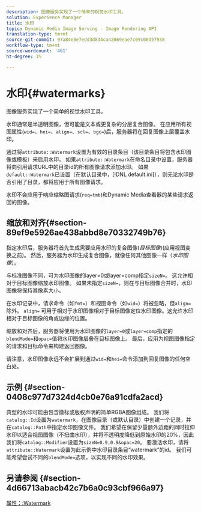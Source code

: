 ```yaml
---
description: 图像服务实现了一个简单的视觉水印工具。
solution: Experience Manager
title: 水印
topic: Dynamic Media Image Serving - Image Rendering API
translation-type: tm+mt
source-git-commit: 97a84e8e7edd3d834ca42069eae7c09c00d57938
workflow-type: tm+mt
source-wordcount: '461'
ht-degree: 1%

---
```



# 水印{#watermarks}

图像服务实现了一个简单的视觉水印工具。

水印通常是半透明图像，但可能是文本或更复杂的分层复合图像。 在应用所有视图属性(`wid=`、`hei=`、`align=`、`scl=`、`bgc=`)后，服务器将在回复图像上层覆盖水印。

通过将`attribute::Watermark`设置为有效的目录条目（该目录条目将包含水印图像或模板）来启用水印。 如果`attribute::Watermark`在命名目录中设置，服务器将向引用请求URL中的目录id的所有图像请求添加水印。 如果`default::Watermark`已设置（在默认目录中，[!DNL default.ini]），则无论水印是否引用了目录，都将应用于所有图像请求。

水印不会应用于响应缩略图请求(`req=tmb`)和Dynamic Media查看器的某些请求返回的图像。

## 缩放和对齐{#section-89ef9e5926ae438abbd8e70332749b76}

指定水印后，服务器将首先生成需要应用水印的复合图像(*目标图像*)(应用视图变换之前)。 然后，服务器为水印生成复合图像，就像任何其他图像一样（*水印图像*）。

与标准图像不同，可为水印图像的layer=0或layer=comp指定`sizeN=`。 这允许相对于目标图像缩放水印图像。 如果未指定`sizeN=`，则在与目标图像合并时，水印图像将保持其像素大小。

在水印记录中，请求命令（如`fmt=`）和视图命令（如`wid=`）将被忽略，但`align=`除外。 `align=` 可用于相对于水印图像相对于目标图像定位水印图像。这允许水印相对于目标图像的角或边缘的位置。

缩放和对齐后，服务器将使用为水印图像的`layer=0`或`layer=comp`指定的`blendMode=`和`opac=`值将水印图像层叠在目标图像上。 最后，应用为视图图像指定的请求和目标命令来构建返回图像。

请注意，水印图像永远不会扩展到通过`wid=`和`hei=`命令添加到回复图像的任何空白处。

## 示例 {#section-0408c977d7324d4cb0e76a91cdfa2acd}

典型的水印可能由包含徽标或版权声明的简单RGBA图像组成。 我们将`catalog::Id`设置为`watermark`，在图像目录（或默认目录）中创建一个记录，并在`catalog::Path`中指定水印图像文件。 我们希望在保留少量额外边距的同时拉伸水印以适合视图图像（不扭曲水印），并将不透明度降低到原始水印的20%，因此我们将`catalog::Modifier`设置为`sizeN=0.9,0.9&opac=20`。 要激活水印，请将`attribute::Watermark`设置为此示例中水印目录条目“watermark”的id。 我们可能希望尝试不同的`blendMode=`选项，以实现不同的水印效果。

## 另请参阅 {#section-4d66713abacb42c7b6a0c93cbf966a97}

[属性：:Watermark](../../../../../is-api/image-catalog/image-serving-api-ref/c-image-catalog-reference/c-attributes-reference/r-watermark.md#reference-942b50acb2dd43a5ae498dc41ea9ac9b)
